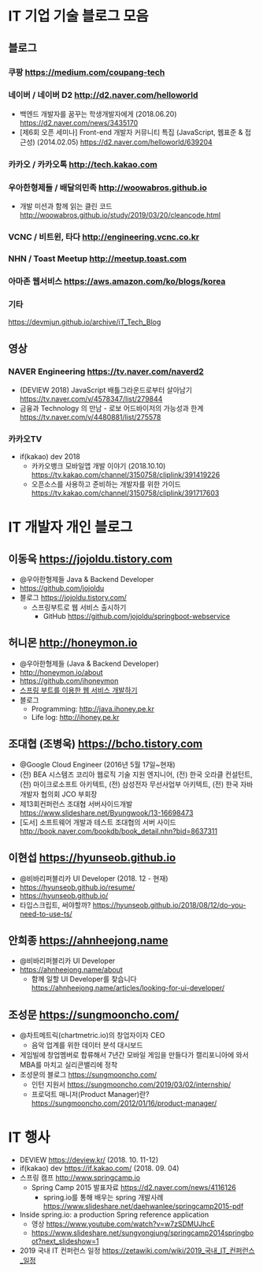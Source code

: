 # IT 기업 기술 블로그 모음

## 블로그

### 쿠팡 https://medium.com/coupang-tech

### 네이버 / 네이버 D2 http://d2.naver.com/helloworld

- 백엔드 개발자를 꿈꾸는 학생개발자에게 (2018.06.20) https://d2.naver.com/news/3435170
- [제6회 오픈 세미나] Front-end 개발자 커뮤니티 특집 (JavaScript, 웹표준 & 접근성) (2014.02.05) https://d2.naver.com/helloworld/639204

### 카카오 / 카카오톡 http://tech.kakao.com

### 우아한형제들 / 배달의민족 http://woowabros.github.io

- 개발 미션과 함께 읽는 클린 코드 http://woowabros.github.io/study/2019/03/20/cleancode.html

### VCNC / 비트윈, 타다 http://engineering.vcnc.co.kr

### NHN / Toast Meetup http://meetup.toast.com

### 아마존 웹서비스 https://aws.amazon.com/ko/blogs/korea

### 기타

https://devmjun.github.io/archive/iT_Tech_Blog

## 영상

### NAVER Engineering https://tv.naver.com/naverd2

- (DEVIEW 2018) JavaScript 배틀그라운드로부터 살아남기 https://tv.naver.com/v/4578347/list/279844
- 금융과 Technology 의 만남 - 로보 어드바이저의 가능성과 한계 https://tv.naver.com/v/4480881/list/275578

### 카카오TV

- if(kakao) dev 2018
  - 카카오뱅크 모바일앱 개발 이야기 (2018.10.10) https://tv.kakao.com/channel/3150758/cliplink/391419226
  - 오픈소스를 사용하고 준비하는 개발자를 위한 가이드 https://tv.kakao.com/channel/3150758/cliplink/391717603

# IT 개발자 개인 블로그

## 이동욱 https://jojoldu.tistory.com

- @우아한형제들 Java & Backend Developer
- https://github.com/jojoldu
- 블로그 https://jojoldu.tistory.com/
  - 스프링부트로 웹 서비스 출시하기
    - GitHub https://github.com/jojoldu/springboot-webservice

## 허니몬 http://honeymon.io

- @우아한형제들 (Java & Backend Developer)
- http://honeymon.io/about
- https://github.com/ihoneymon
- [스프링 부트를 이용한 웹 서비스 개발하기](https://docs.google.com/presentation/d/1LQbVwQZLMkS1gV8fEWF0c2SuHO1VAQmJTaUbw9BL_B0/edit?usp=sharing)
- 블로그
  - Programming: http://java.ihoney.pe.kr
  - Life log: http://ihoney.pe.kr

## 조대협 (조병욱) https://bcho.tistory.com

- @Google Cloud Engineer (2016년 5월 17일~현재)
- (전) BEA 시스템즈 코리아 웹로직 기술 지원 엔지니어, (전) 한국 오라클 컨설턴트, (전) 마이크로소프트 아키텍트, (전) 삼성전자 무선사업부 아키텍트, (전) 한국 자바 개발자 협의회 JCO 부회장
- 제13회컨퍼런스 조대협 서버사이드개발 https://www.slideshare.net/Byungwook/13-16698473
- [도서] 소프트웨어 개발과 테스트 조대협의 서버 사이드 http://book.naver.com/bookdb/book_detail.nhn?bid=8637311

## 이현섭 https://hyunseob.github.io

- @비바리퍼블리카 UI Developer (2018. 12 - 현재)
- https://hyunseob.github.io/resume/
- https://hyunseob.github.io/
- 타입스크립트, 써야할까? https://hyunseob.github.io/2018/08/12/do-you-need-to-use-ts/

## 안희종 https://ahnheejong.name

- @비바리퍼블리카 UI Developer
- https://ahnheejong.name/about
  - 함께 일할 UI Developer를 찾습니다 https://ahnheejong.name/articles/looking-for-ui-developer/

## 조성문 https://sungmooncho.com/

- @차트메트릭(chartmetric.io)의 창업자이자 CEO
  - 음악 업계를 위한 데이터 분석 대시보드
- 게임빌에 창업멤버로 합류해서 7년간 모바일 게임을 만들다가 캘리포니아에 와서 MBA를 마치고 실리콘밸리에 정착
- 조성문의 블로그 https://sungmooncho.com/
  - 인턴 지원서 https://sungmooncho.com/2019/03/02/internship/
  - 프로덕트 매니저(Product Manager)란? https://sungmooncho.com/2012/01/16/product-manager/

# IT 행사

- DEVIEW https://deview.kr/ (2018. 10. 11-12)
- if(kakao) dev https://if.kakao.com/ (2018. 09. 04)
- 스프링 캠프 http://www.springcamp.io
  - Spring Camp 2015 발표자료 https://d2.naver.com/news/4116126
    - spring.io를 통해 배우는 spring 개발사례 https://www.slideshare.net/daehwanlee/springcamp2015-pdf
- Inside spring.io: a production Spring reference application
  - 영상 https://www.youtube.com/watch?v=w7zSDMUJhcE
  - https://www.slideshare.net/sungyongjung/springcamp2014springboot?next_slideshow=1
- 2019 국내 IT 컨퍼런스 일정 https://zetawiki.com/wiki/2019_국내_IT_컨퍼런스_일정
